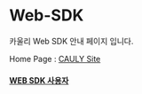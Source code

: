 # Web-SDK

카울리 Web SDK 안내 페이지 입니다. 

Home Page : <a href="http://cauly.net/" target="_blank">CAULY Site</a>

#### [WEB SDK 사용자 ](CaulySDKGuide.md)

